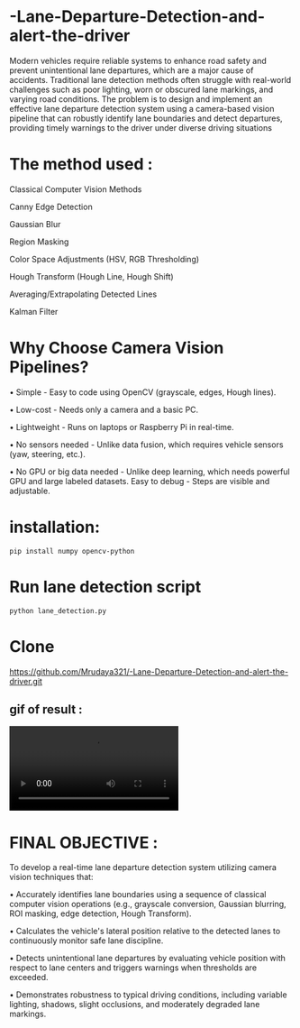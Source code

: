 # -Lane-Departure-Detection-and-alert-the-driver
 Modern vehicles require reliable systems to enhance road safety and prevent 
unintentional lane departures, which are a major cause of accidents. Traditional 
lane detection methods often struggle with real-world challenges such as poor 
lighting, worn or obscured lane markings, and varying road conditions. The problem 
is to design and implement an effective lane departure detection system using a 
camera-based vision pipeline that can robustly identify lane boundaries and detect 
departures, providing timely warnings to the driver under diverse driving situations

# The method used :
 Classical Computer Vision Methods
 
 Canny Edge Detection
 
 Gaussian Blur
 
 Region Masking
 
 Color Space Adjustments (HSV, RGB Thresholding)
 
 Hough Transform (Hough Line, Hough Shift)
 
 Averaging/Extrapolating Detected Lines
 
 Kalman Filter

# Why Choose Camera Vision Pipelines?
 
 • Simple - Easy to code using OpenCV (grayscale, edges, Hough lines).
 
 • Low-cost - Needs only a camera and a basic PC.
 
 • Lightweight - Runs on laptops or Raspberry Pi in real-time.
 
 • No sensors needed - Unlike data fusion, which requires vehicle sensors (yaw,
 steering, etc.).
 
 • No GPU or big data needed - Unlike deep learning, which needs powerful GPU 
and
 large labeled datasets.
 Easy to debug - Steps are visible and adjustable.
 
 # installation:
```pip install numpy opencv-python```

# Run lane detection script

```python lane_detection.py```

# Clone
https://github.com/Mrudaya321/-Lane-Departure-Detection-and-alert-the-driver.git




## gif of result :

![Demo](output_videos/gif.mp4)











# FINAL OBJECTIVE :
To develop a real-time lane departure detection system utilizing camera vision techniques 
that:
 
 • Accurately identifies lane boundaries using a sequence of classical computer vision 
operations (e.g., grayscale conversion, Gaussian blurring, ROI masking, edge detection, 
Hough Transform).
 
 • Calculates the vehicle's lateral position relative to the detected lanes to continuously 
monitor safe lane discipline.
 
 • Detects unintentional lane departures by evaluating vehicle position with respect to lane 
centers and triggers warnings when thresholds are exceeded.
 
 • Demonstrates robustness to typical driving conditions, including variable lighting,
 shadows, slight occlusions, and moderately degraded lane markings.






